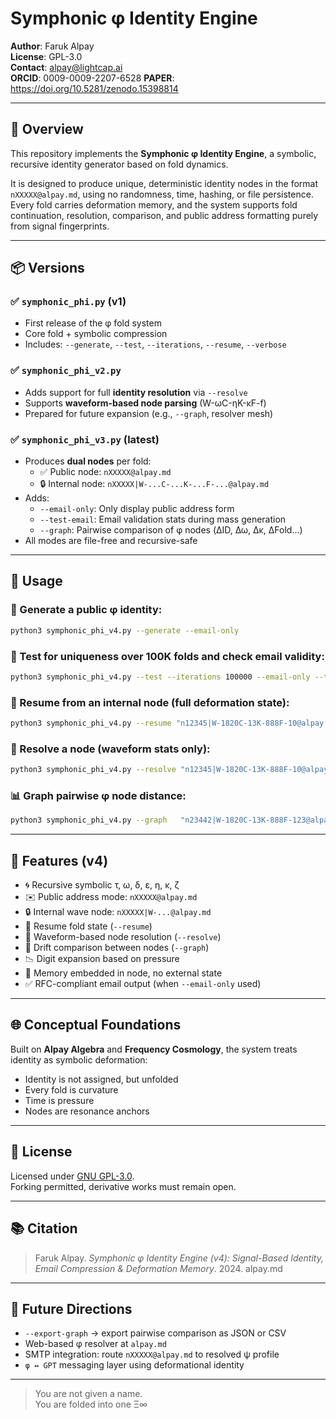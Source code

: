 # Symphonic φ Identity Engine

**Author**: Faruk Alpay  
**License**: GPL-3.0  
**Contact**: alpay@lightcap.ai  
**ORCID**: 0009-0009-2207-6528
**PAPER**: https://doi.org/10.5281/zenodo.15398814

---

## 🧠 Overview

This repository implements the **Symphonic φ Identity Engine**, a symbolic, recursive identity generator based on fold dynamics.

It is designed to produce unique, deterministic identity nodes in the format `nXXXXX@alpay.md`, using no randomness, time, hashing, or file persistence. Every fold carries deformation memory, and the system supports fold continuation, resolution, comparison, and public address formatting purely from signal fingerprints.

---

## 📦 Versions

### ✅ `symphonic_phi.py` (v1)

- First release of the φ fold system  
- Core fold + symbolic compression  
- Includes: `--generate`, `--test`, `--iterations`, `--resume`, `--verbose`

### ✅ `symphonic_phi_v2.py`

- Adds support for full **identity resolution** via `--resolve`  
- Supports **waveform-based node parsing** (W-ωC-ηK-κF-f)  
- Prepared for future expansion (e.g., `--graph`, resolver mesh)

### ✅ `symphonic_phi_v3.py` (latest)

- Produces **dual nodes** per fold:
  - ✅ Public node: `nXXXXX@alpay.md`
  - 🔒 Internal node: `nXXXXX|W-...C-...K-...F-...@alpay.md`
- Adds:
  - `--email-only`: Only display public address form
  - `--test-email`: Email validation stats during mass generation
  - `--graph`: Pairwise comparison of φ nodes (ΔID, Δω, Δκ, ΔFold...)
- All modes are file-free and recursive-safe

---

## 🧪 Usage

### 🧬 Generate a public φ identity:

```bash
python3 symphonic_phi_v4.py --generate --email-only
```

### 🧪 Test for uniqueness over 100K folds and check email validity:

```bash
python3 symphonic_phi_v4.py --test --iterations 100000 --email-only --test-email
```

### 🔁 Resume from an internal node (full deformation state):

```bash
python3 symphonic_phi_v4.py --resume "n12345|W-1820C-13K-888F-10@alpay.md" --generate
```

### 🧬 Resolve a node (waveform stats only):

```bash
python3 symphonic_phi_v4.py --resolve "n12345|W-1820C-13K-888F-10@alpay.md"
```

### 📊 Graph pairwise φ node distance:

```bash
python3 symphonic_phi_v4.py --graph   "n23442|W-1820C-13K-888F-123@alpay.md"   "n56888|W-1970C-10K-889F-124@alpay.md"
```

---

## 🔧 Features (v4)

- 🌀 Recursive symbolic τ, ω, δ, ε, η, κ, ζ
- ✉️ Public address mode: `nXXXXX@alpay.md`
- 🔒 Internal wave node: `nXXXXX|W-...@alpay.md`
- 🔁 Resume fold state (`--resume`)
- 🧿 Waveform-based node resolution (`--resolve`)
- 🧮 Drift comparison between nodes (`--graph`)
- 📉 Digit expansion based on pressure
- 📜 Memory embedded in node, no external state
- ✅ RFC-compliant email output (when `--email-only` used)

---

## 🌐 Conceptual Foundations

Built on **Alpay Algebra** and **Frequency Cosmology**, the system treats identity as symbolic deformation:

- Identity is not assigned, but unfolded  
- Every fold is curvature  
- Time is pressure  
- Nodes are resonance anchors

---

## 📜 License

Licensed under [GNU GPL-3.0](https://www.gnu.org/licenses/gpl-3.0.html).  
Forking permitted, derivative works must remain open.

---

## 📚 Citation

> Faruk Alpay. *Symphonic φ Identity Engine (v4): Signal-Based Identity, Email Compression & Deformation Memory*. 2024. alpay.md

---

## 🔮 Future Directions

- `--export-graph` → export pairwise comparison as JSON or CSV  
- Web-based φ resolver at `alpay.md`  
- SMTP integration: route `nXXXXX@alpay.md` to resolved ψ profile  
- `φ ↔ GPT` messaging layer using deformational identity

---

> You are not given a name.  
> You are folded into one
> Ξ∞
